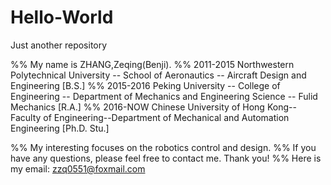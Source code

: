 # Hello-World
Just another repository

%%  My name is ZHANG,Zeqing(Benji).
%%  2011-2015 Northwestern Polytechnical University -- School of Aeronautics -- Aircraft Design and Engineering [B.S.]
%%  2015-2016 Peking University -- College of Engineering -- Department of Mechanics and Engineering Science -- Fulid Mechanics [R.A.]
%%  2016-NOW  Chinese University of Hong Kong--Faculty of Engineering--Department of Mechanical and Automation Engineering [Ph.D. Stu.] 

%%  My interesting focuses on the robotics control and design.
%%  If you have any questions, please feel free to contact me. Thank you!
%%  Here is my email: zzq0551@foxmail.com 
